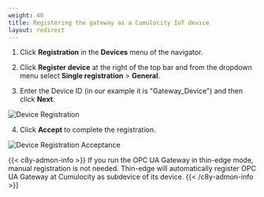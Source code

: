 ```yaml
---
weight: 40
title: Registering the gateway as a Cumulocity IoT device
layout: redirect
---
```


1. Click **Registration** in the **Devices** menu of the navigator.

2. Click **Register device** at the right of the top bar and from the dropdown menu select **Single registration** > **General**.

3. Enter the Device ID (in our example it is "Gateway_Device") and then click **Next**.

![Device Registration](/images/device-protocols/opcua/opcua-device-registration-gateway.png)

4. Click **Accept** to complete the registration.

![Device Registration Acceptance](/images/device-protocols/opcua/opcua-device-registration.png)

{{< c8y-admon-info >}}
If you run the OPC UA Gateway in thin-edge mode, manual registration is not needed. Thin-edge will automatically register OPC UA Gateway at Cumulocity as subdevice of its device.
{{< /c8y-admon-info >}}